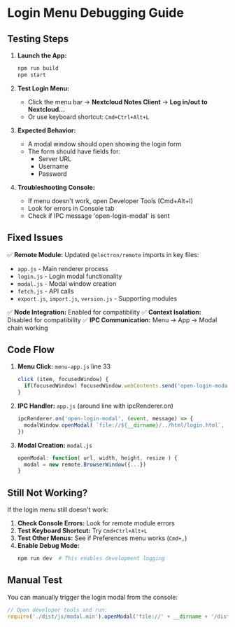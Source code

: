 # Login Menu Debugging Guide

## Testing Steps

1. **Launch the App:**
   ```bash
   npm run build
   npm start
   ```

2. **Test Login Menu:**
   - Click the menu bar → **Nextcloud Notes Client** → **Log in/out to Nextcloud...**
   - Or use keyboard shortcut: `Cmd+Ctrl+Alt+L`

3. **Expected Behavior:**
   - A modal window should open showing the login form
   - The form should have fields for:
     - Server URL
     - Username  
     - Password

4. **Troubleshooting Console:**
   - If menu doesn't work, open Developer Tools (Cmd+Alt+I)
   - Look for errors in Console tab
   - Check if IPC message 'open-login-modal' is sent

## Fixed Issues

✅ **Remote Module:** Updated `@electron/remote` imports in key files:
- `app.js` - Main renderer process
- `login.js` - Login modal functionality  
- `modal.js` - Modal window creation
- `fetch.js` - API calls
- `export.js`, `import.js`, `version.js` - Supporting modules

✅ **Node Integration:** Enabled for compatibility
✅ **Context Isolation:** Disabled for compatibility
✅ **IPC Communication:** Menu → App → Modal chain working

## Code Flow

1. **Menu Click:** `menu-app.js` line 33
   ```js
   click (item, focusedWindow) { 
     if(focusedWindow) focusedWindow.webContents.send('open-login-modal', 'open-login-modal') 
   }
   ```

2. **IPC Handler:** `app.js` (around line with ipcRenderer.on)
   ```js
   ipcRenderer.on('open-login-modal', (event, message) => {
     modalWindow.openModal( `file://${__dirname}/../html/login.html`, 480, 210, false )
   })
   ```

3. **Modal Creation:** `modal.js`
   ```js
   openModal: function( url, width, height, resize ) {
     modal = new remote.BrowserWindow({...})
   }
   ```

## Still Not Working?

If the login menu still doesn't work:

1. **Check Console Errors:** Look for remote module errors
2. **Test Keyboard Shortcut:** Try `Cmd+Ctrl+Alt+L`
3. **Test Other Menus:** See if Preferences menu works (`Cmd+,`)
4. **Enable Debug Mode:** 
   ```bash
   npm run dev  # This enables development logging
   ```

## Manual Test

You can manually trigger the login modal from the console:
```js
// Open developer tools and run:
require('./dist/js/modal.min').openModal('file://' + __dirname + '/dist/html/login.html', 480, 210, false)
```